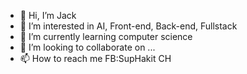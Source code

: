 - 👋 Hi, I’m Jack
- 👀 I’m interested in AI, Front-end, Back-end, Fullstack
- 🌱 I’m currently learning computer science
- 💞️ I’m looking to collaborate on ...
- 📫 How to reach me FB:SupHakit CH

